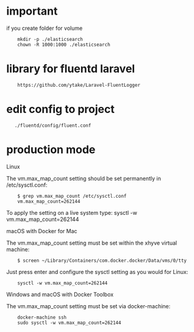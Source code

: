 # important
if you create folder for volume
```
    mkdir -p ./elasticsearch
    chown -R 1000:1000 ./elasticsearch
```

# library for fluentd laravel
```
    https://github.com/ytake/Laravel-FluentLogger
```
# edit config to project
```
   ./fluentd/config/fluent.conf 
```
# production mode

Linux

The vm.max_map_count setting should be set permanently in /etc/sysctl.conf:
    
```    
    $ grep vm.max_map_count /etc/sysctl.conf
    vm.max_map_count=262144
```   
To apply the setting on a live system type: sysctl -w vm.max_map_count=262144

macOS with Docker for Mac

The vm.max_map_count setting must be set within the xhyve virtual machine:
```    
    $ screen ~/Library/Containers/com.docker.docker/Data/vms/0/tty
```    
Just press enter and configure the sysctl setting as you would for Linux:
```    
    sysctl -w vm.max_map_count=262144
```    
Windows and macOS with Docker Toolbox

The vm.max_map_count setting must be set via docker-machine:
```    
    docker-machine ssh
    sudo sysctl -w vm.max_map_count=262144
```
